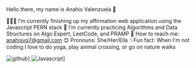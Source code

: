 Hello there, my name is Anahis Valenzuela 👋

👩🏻‍💻 I’m currently finishing up my affirmation web application using the Javascript PERN stack
🌱 I’m currently practicing Algorithms and Data Structures on Algo Expert, LeetCode, and PRAMP
📧 How to reach me: anahisvq7@gmail.com
😊 Pronouns: She/Her/Ella
✨Fun fact: When I'm not coding I love to do yoga, play animal crossing, or go on nature walks 

![github](https://img.shields.io/badge/GitHub-000000?style=for-the-badge&logo=GitHub&logoColor=white)]
![Javascript](https://img.shields.io/badge/-Javascript-yellowgreen?)]
